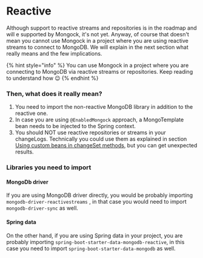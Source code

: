 # Reactive

Although support to reactive streams and repositories is in the roadmap and will e supported by Mongock, it's not yet. Anyway, of course that doesn't mean you cannot use Mongock in a project where you are using reactive streams to connect to MongoDB.  We will explain in the next section what really means and the few implications.

{% hint style="info" %}
You can use Mongock in a project where you are connecting to MongoDB via reactive streams or repositories. Keep reading to understand how 😉 
{% endhint %}

### Then, what does it really mean?

1. You need to import the non-reactive MongoDB library in addition to the reactive one.
2. In  case you are using `@EnabledMongock` approach, a MongoTemplate bean needs to be injected to the Spring context.
3. You should NOT use reactive repositories or streams in your changeLogs. Technically you could use them as explained in section [Using custom beans in changeSet methods](injecting-custom-dependencies-to-changesets.md), but you can get unexpected results.

### Libraries you need to import

#### MongoDb driver

If you are using MongoDB driver directly, you would be probably importing `mongodb-driver-reactivestreams` , in that case you would need to import `mongodb-driver-sync` as well.

#### Spring data

On the other hand, if you are using Spring data in your project, you are probably importing `spring-boot-starter-data-mongodb-reactive`, in this case you need to import `spring-boot-starter-data-mongodb` as well.

 

 






